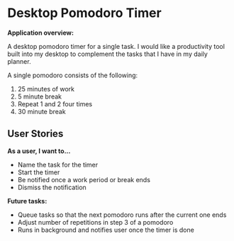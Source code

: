 # Desktop Pomodoro Timer

**Application overview:**

A desktop pomodoro timer for a single task. I would like a productivity tool built into my desktop to complement the tasks that I have in my daily planner.

A single pomodoro consists of the following:

1. 25 minutes of work
2. 5 minute break
3. Repeat 1 and 2 four times
4. 30 minute break


## User Stories 

**As a user, I want to...**
- Name the task for the timer
- Start the timer
- Be notified once a work period or break ends
- Dismiss the notification

**Future tasks:**
- Queue tasks so that the next pomodoro runs after the current one ends
- Adjust number of repetitions in step 3 of a pomodoro
- Runs in background and notifies user once the timer is done